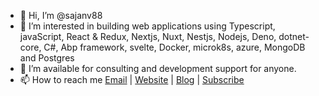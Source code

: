 - 👋 Hi, I’m @sajanv88
- 👀 I’m interested in building web applications using  Typescript, javaScript, React & Redux, Nextjs, Nuxt, Nestjs, Nodejs, Deno, dotnet-core, C#, Abp framework, svelte, Docker, microk8s, azure, MongoDB and Postgres
- 💞️ I’m available for consulting and development support for anyone.
- 📫 How to reach me [Email](connect@sajankumarv.com) | [Website](https://sajankumarv.com) | [Blog](https://blogs.sajankumarv.com) | [Subscribe](https://sajankumarv.tech/)

<!---
sajanv88/sajanv88 is a ✨ particular ✨ repository because its `README.md` (this file) appears on your GitHub profile.
You can click the Preview link to take a look at your changes.
--->
